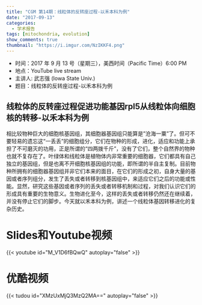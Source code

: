 ```yaml
---
title: "CGM 第14期：线粒体的反转座过程-以禾本科为例"
date: "2017-09-13"
categories:
  - 学术报告
tags: [mitochondria, evolution]
show_comments: true
thumbnail: "https://i.imgur.com/NzIKKF4.png"
---
```


- 时间：2017 年 9 月 13 号（星期三），美西时间（Pacific Time）6:00 PM
- 地点：YouTube live stream 
- 主讲人: 武志强 (Iowa State Univ.)
- 题目：线粒体的反转座过程-以禾本科为例

## 线粒体的反转座过程促进功能基因rpl5从线粒体向细胞核的转移-以禾本科为例


相比较物种巨大的细胞核基因组，其细胞器基因组只能算是”沧海一粟”了。但可不要轻易的遗忘这“一丢丢”的细胞组分，它们在物种的形成，进化，适应和功能上承担了不可磨灭的功用，正是所谓的“四两拨千斤”，没有了它们，整个自然界的物种也就不复存在了。叶绿体和线粒体是植物体内非常重要的细胞器，它们都具有自己独立的基因组，但是也离不开细胞核基因组的功能，即所谓的半自主复制。目前物种所拥有的细胞器基因组并非它们本来的面目，在它们的形成之初，自身大量的基因或者序列组分，发生了丢失或者转移到核基因组中，来适应它们之后的功能或性能。显然，研究这些基因或者序列的丢失或者转移机制和过程，对我们认识它们的形成具有重要的生物意义。生物进化至今，这样的丢失或者转移仍然还在继续着，并没有停止它们的脚步。今天就以禾本科为例，讲述一个线粒体基因转移进化的复杂历史。

# Slides和Youtube视频

{{< youtube id="M_V1D6fBQwQ" autoplay="false" >}}

# 优酷视频

{{< tudou id="XMzUxMjQ3MzQ2MA==" autoplay="false" >}}



